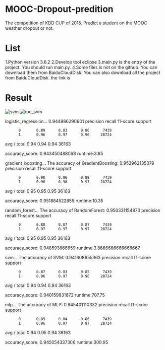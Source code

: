 # MOOC-Dropout-predition
The competition of KDD CUP of 2015. Predict a student on the MOOC weather dropout or not.
# List
1.Python version 3.6.2
2.Develop tool eclipse
3.main.py is the entry of the project. You should run main.py.
4.Some files is not on the github. You can download them from BaiduCloudDisk. You can also download all the project from BaiduCloudDisk.
the link is 
# Result
![svm](https://github.com/Laviyy/MOOC-Dropout-predition/blob/master/picture/svm.png)
![roc_svm](https://github.com/Laviyy/MOOC-Dropout-predition/blob/master/picture/roc_svm.png)

logistic_regression... 0.944986290601
             precision    recall  f1-score   support

          0       0.89      0.83      0.86      7439
          1       0.96      0.97      0.96     28724

avg / total       0.94      0.94      0.94     36163

accuracy_score: 0.943450488068
runtime:3.85

gradient_boosting...
The accuracy of GradientBoosting:
0.952962135379
             precision    recall  f1-score   support

          0       0.90      0.86      0.88      7439
          1       0.96      0.98      0.97     28724

avg / total       0.95      0.95      0.95     36163

accuracy_score: 0.951884522855
runtime:10.35

random_forest...
The accuracy of RandomForest:
0.950331154873
             precision    recall  f1-score   support

          0       0.88      0.87      0.87      7439
          1       0.97      0.97      0.97     28724

avg / total       0.95      0.95      0.95     36163

accuracy_score: 0.948593866659
runtime:3.8666666666666667

svm...
The accuracy of SVM:
0.941608655363
             precision    recall  f1-score   support

          0       0.87      0.83      0.85      7439
          1       0.96      0.97      0.96     28724

avg / total       0.94      0.94      0.94     36163

accuracy_score: 0.940159831872
runtime:707.75

mlp...
The accuracy of MLP:
0.945401110332
             precision    recall  f1-score   support

          0       0.89      0.84      0.86      7439
          1       0.96      0.97      0.97     28724

avg / total       0.94      0.95      0.94     36163

accuracy_score: 0.945054337306
runtime:300.95
